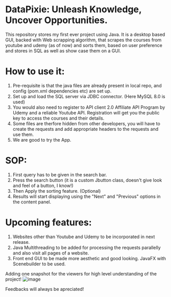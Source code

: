 # DataPixie: Unleash Knowledge, Uncover Opportunities.
This repository stores my first ever project using Java. It is a desktop based GUI, backed with Web scrapping algorithm, that scrapes the courses from youtube and udemy (as of now) and sorts them, based on user preference and stores in SQL as well as show case them on a GUI.

# How to use it:
1. Pre-requisite is that the java files are already present in local repo, and config (pom.xml dependencies etc) are set up.
2. Set up and load the SQL server via JDBC connector. (Here MySQL 8.0 is used)
3. You would also need to register to API client 2.0 Affiliate API Program by Udemy and a reliable Youtube API. Registration will get you the public key to access
the courses and their details.
4. Some files are therfore hidden from other developers, you will have to create the requests and add appropriate headers to the requests and use them.
5. We are good to try the App.

# SOP:
1. First query has to be given in the search bar.
2. Press the search button (it is a custom Jbutton class, doesn't give look and feel of a button, I know!)
3. Then Apply the sorting feature. (Optional)
4. Results will start displaying using the "Next" and "Previous" options in the content panel.

# Upcoming features:
1. Websites other than Youtube and Udemy to be incorporated in next release. 
2. Java Multithreading to be added for processing the requests parallelly and also visit all pages of a website.
3. Front end GUI to be made more aesthetic and good looking. JavaFX with Scenebuilder to be used.


Adding one snapshot for the viewers for high level understanding of the project!
![image](https://github.com/abhayjohri23/SkillScraper/assets/124622368/33853f6b-8ea0-4c60-b433-9f39671ec677)

Feedbacks will always be apreciated!
